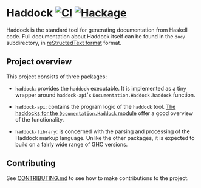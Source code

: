 # Haddock [![CI][CI badge]][CI page] [![Hackage][Hackage badge]][Hackage page]

Haddock is the standard tool for generating documentation from Haskell code.
Full documentation about Haddock itself can be found in the `doc/` subdirectory,
in [reStructedText format][ReST] format.

## Project overview

This project consists of three packages:

 * `haddock`: provides the `haddock` executable. It is implemented as a tiny
    wrapper around `haddock-api`'s `Documentation.Haddock.haddock` function.

 * `haddock-api`: contains the program logic of the `haddock` tool.
   [The haddocks for the `Documentation.Haddock` module][Documentation.Haddock]
   offer a good overview of the functionality.

 * `haddock-library`: is concerned with the parsing and processing of the
   Haddock markup language. Unlike the other packages, it is expected to build
   on a fairly wide range of GHC versions.

## Contributing

See [CONTRIBUTING.md](CONTRIBUTING.md) to see how to make contributions to the
project.


[CI page]: https://travis-ci.org/haskell/haddock
[CI badge]: https://travis-ci.org/haskell/haddock.svg?branch=ghc-8.10
[Hackage page]: https://hackage.haskell.org/package/haddock
[Hackage badge]: https://img.shields.io/hackage/v/haddock.svg
[ReST]: http://www.sphinx-doc.org/en/stable/rest.html
[Documentation.Haddock]: http://hackage.haskell.org/package/haddock-api/docs/Documentation-Haddock.html
[cabal v2]: http://cabal.readthedocs.io/en/latest/nix-local-build-overview.html
